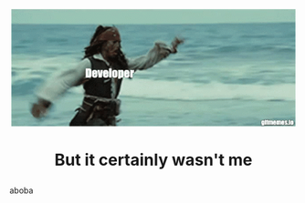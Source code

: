 <!-- Header -->
<p align="center">
    <img src='https://github.com/s1ma82/s1ma82/blob/main/src/developer-recruiters.gif'/>
</p>

# <p align='center'>**But it certainly wasn't me**</p>
aboba
<!-- About me -->

<!-- Еechnologies -->

<!-- Projects -->

<!-- Возьмите не работу -->
